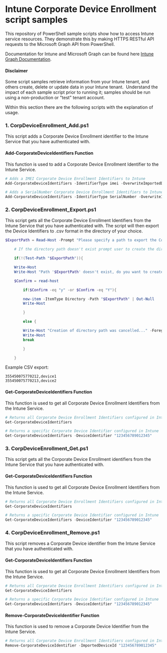 # Intune Corporate Device Enrollment script samples

This repository of PowerShell sample scripts show how to access Intune service resources.  They demonstrate this by making HTTPS RESTful API requests to the Microsoft Graph API from PowerShell.

Documentation for Intune and Microsoft Graph can be found here [Intune Graph Documentation](https://developer.microsoft.com/en-us/graph/docs/api-reference/beta/resources/intune_graph_overview).

#### Disclaimer
Some script samples retrieve information from your Intune tenant, and others create, delete or update data in your Intune tenant.  Understand the impact of each sample script prior to running it; samples should be run using a non-production or "test" tenant account. 

Within this section there are the following scripts with the explanation of usage.

### 1. CorpDeviceEnrollment_Add.ps1
This script adds a Corporate Device Enrollment identifier to the Intune Service that you have authenticated with.

#### Add-CorporateDeviceIdentifiers Function
This function is used to add a Corporate Device Enrollment Identifier to the Intune Service.

```PowerShell
# Adds a IMEI Corporate Device Enrollment Identifiers to Intune
Add-CorporateDeviceIdentifiers -IdentifierType imei -OverwriteImportedDeviceIdentities false -Identifier "123456789012345" -Description "IMEI Device"

# Adds a SerialNumber Corporate Device Enrollment Identifiers to Intune
Add-CorporateDeviceIdentifiers -IdentifierType SerialNumber -OverwriteImportedDeviceIdentities false -Identifier "12345678901234" -Description "SerialNumber Device"
```

### 2. CorpDeviceEnrollment_Export.ps1
This script gets all the Corporate Device Enrollment Identifiers from the Intune Service that you have authenticated with. The script will then export the Device Identifiers to .csv format in the directory of your choice.

```PowerShell
$ExportPath = Read-Host -Prompt "Please specify a path to export the Corporate Device Identifiers to e.g. C:\IntuneOutput"

    # If the directory path doesn't exist prompt user to create the directory

    if(!(Test-Path "$ExportPath")){

    Write-Host
    Write-Host "Path '$ExportPath' doesn't exist, do you want to create this directory? Y or N?" -ForegroundColor Yellow

    $Confirm = read-host

        if($Confirm -eq "y" -or $Confirm -eq "Y"){

        new-item -ItemType Directory -Path "$ExportPath" | Out-Null
        Write-Host

        }

        else {

        Write-Host "Creation of directory path was cancelled..." -ForegroundColor Red
        Write-Host
        break

        }

    }
```
Example CSV export:
```CSV
355450075770212,device1
355450075770213,device2
```

#### Get-CorporateDeviceIdentifiers Function
This function is used to get all Corporate Device Enrollment Identifiers from the Intune Service.

```PowerShell
# Returns all Corporate Device Enrollment Identifiers configured in Intune
Get-CorporateDeviceIdentifiers

# Returns a specific Corporate Device Identifier configured in Intune
Get-CorporateDeviceIdentifiers -DeviceIdentifier "123456789012345"
```

### 3. CorpDeviceEnrollment_Get.ps1
This script gets all the Corporate Device Enrollment identifiers from the Intune Service that you have authenticated with.

#### Get-CorporateDeviceIdentifiers Function
This function is used to get all Corporate Device Enrollment Identifiers from the Intune Service.

```PowerShell
# Returns all Corporate Device Enrollment Identifiers configured in Intune
Get-CorporateDeviceIdentifiers

# Returns a specific Corporate Device Identifier configured in Intune
Get-CorporateDeviceIdentifiers -DeviceIdentifier "123456789012345"

```
### 4. CorpDeviceEnrollment_Remove.ps1
This script removes a Corporate Device identifier from the Intune Service that you have authenticated with.

#### Get-CorporateDeviceIdentifiers Function
This function is used to get all Corporate Device Enrollment Identifiers from the Intune Service.

```PowerShell
# Returns all Corporate Device Enrollment Identifiers configured in Intune
Get-CorporateDeviceIdentifiers

# Returns a specific Corporate Device Identifier configured in Intune
Get-CorporateDeviceIdentifiers -DeviceIdentifier "123456789012345"

```

#### Remove-CorporateDeviceIdentifier Function
This function is used to remove a Corporate Device Identifier from the Intune Service.

```PowerShell
# Returns all Corporate Device Enrollment Identifiers configured in Intune
Remove-CorporateDeviceIdentifier -ImportedDeviceId "123456789012345"

```
